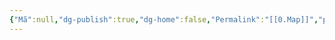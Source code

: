 ```yaml
---
{"Mã":null,"dg-publish":true,"dg-home":false,"Permalink":"[[0.Map]]","permalink":"/daily/0-daily/","dgPassFrontmatter":true,"noteIcon":"","updated":"2025-01-14T22:07:05.204+07:00"}
---
```





